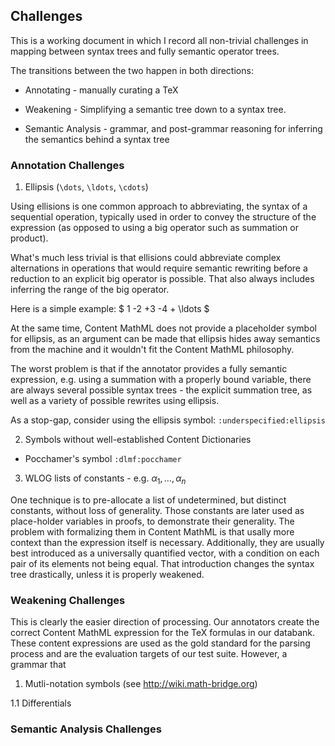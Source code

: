 ## Challenges

This is a working document in which I record all non-trivial challenges in mapping between syntax trees and fully semantic operator trees.

The transitions between the two happen in both directions:

* Annotating - manually curating a TeX 

* Weakening - Simplifying a semantic tree down to a syntax tree.

* Semantic Analysis - grammar, and post-grammar reasoning for inferring the semantics behind a syntax tree

### Annotation Challenges

1. Ellipsis (```\dots```, ```\ldots```, ```\cdots```)

  Using ellisions is one common approach to abbreviating, the syntax of a sequential operation, typically used in order to convey the structure of the expression (as opposed to using a big operator such as summation or product).

  What's much less trivial is that ellisions could abbreviate complex alternations in operations that would require semantic rewriting before a reduction to an explicit big operator is possible. That also always includes inferring the range of the big operator.

  Here is a simple example: $ 1 -2 +3 -4 + \ldots $

  At the same time, Content MathML does not provide a placeholder symbol for ellipsis, as an argument can be made that ellipsis hides away semantics from the machine and it wouldn't fit the Content MathML philosophy.

  The worst problem is that if the annotator provides a fully semantic expression, e.g. using a summation with a properly bound variable, there are always several possible syntax trees - the explicit summation tree, as well as a variety of possible rewrites using ellipsis.

  As a stop-gap, consider using the ellipsis symbol: ```:underspecified:ellipsis```

2. Symbols without well-established Content Dictionaries
  * Pocchamer's symbol ```:dlmf:pocchamer```
3. WLOG lists of constants - e.g. $\alpha_1, \ldots, \alpha_n$

  One technique is to pre-allocate a list of undetermined, but distinct constants, without loss of generality. Those constants are later used as place-holder variables in proofs, to demonstrate their generality. The problem with formalizing them in Content MathML is that usally more context than the expression itself is necessary. Additionally, they are usually best introduced as a universally quantified vector, with a condition on each pair of its elements not being equal. That introduction changes the syntax tree drastically, unless it is properly weakened.

### Weakening Challenges

This is clearly the easier direction of processing. Our annotators create the correct Content MathML expression for the TeX formulas in our databank. These content expressions are used as the gold standard for the parsing process and are the evaluation targets of our test suite. However, a grammar that 

1. Mutli-notation symbols (see http://wiki.math-bridge.org)

1.1 Differentials

### Semantic Analysis Challenges
